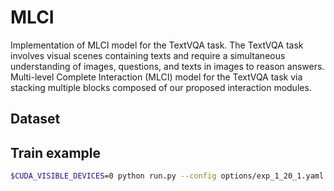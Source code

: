 # MLCI
 
Implementation of MLCI model for the TextVQA task. The TextVQA task involves visual scenes containing texts and require a simultaneous understanding of images, questions, and texts in images to reason answers. Multi-level Complete Interaction (MLCI) model for the TextVQA task via stacking multiple blocks composed of our proposed interaction modules.
 ## 

 ## Dataset

 ## Train example
 ```sh
$CUDA_VISIBLE_DEVICES=0 python run.py --config options/exp_1_20_1.yaml --is_train True
 ```
